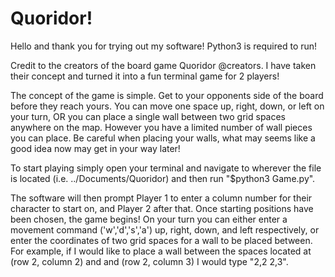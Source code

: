 # Quoridor!
Hello and thank you for trying out my software! Python3 is required to run!

Credit to the creators of the board game Quoridor @creators.
I have taken their concept and turned it into a fun terminal game for 2 players!

The concept of the game is simple. Get to your opponents side of the board before they
reach yours. You can move one space up, right, down, or left on your turn, OR
you can place a single wall between two grid spaces anywhere on the map. However you have a limited number of wall pieces you can place.
Be careful when placing your walls, what may seems like a good idea now may get in your way later!

To start playing simply open your terminal and navigate to wherever the file is located
(i.e. ../Documents/Quoridor) and then run "$python3 Game.py".

The software will then prompt Player 1 to enter a column number for their character to
start on, and Player 2 after that. Once starting positions have been chosen, the game begins!
On your turn you can either enter a movement command ('w','d','s','a') up, right, down, and
left respectively, or enter the coordinates of two grid spaces for a wall to be placed between. For example, if I would like to place a wall between the spaces located at (row 2, column 2) and and (row 2, column 3) I would type "2,2 2,3".

 
